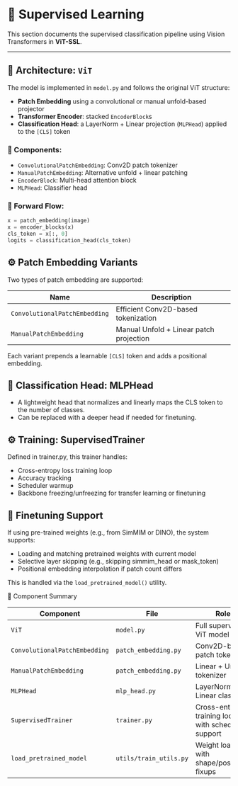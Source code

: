 # 🧠 Supervised Learning

This section documents the supervised classification pipeline using Vision Transformers in **ViT-SSL**.

---

## 🧱 Architecture: `ViT`

The model is implemented in `model.py` and follows the original ViT structure:

- **Patch Embedding** using a convolutional or manual unfold-based projector
- **Transformer Encoder**: stacked `EncoderBlock`s
- **Classification Head**: a LayerNorm + Linear projection (`MLPHead`) applied to the `[CLS]` token

### 🔷 Components:
- `ConvolutionalPatchEmbedding`: Conv2D patch tokenizer
- `ManualPatchEmbedding`: Alternative unfold + linear patching
- `EncoderBlock`: Multi-head attention block
- `MLPHead`: Classifier head

### 🔁 Forward Flow:

```python
x = patch_embedding(image)
x = encoder_blocks(x)
cls_token = x[:, 0]
logits = classification_head(cls_token)
```

## ⚙️ Patch Embedding Variants

Two types of patch embedding are supported:

| Name                        | Description                             |
|-----------------------------|-----------------------------------------|
| `ConvolutionalPatchEmbedding` | Efficient Conv2D-based tokenization     |
| `ManualPatchEmbedding`        | Manual Unfold + Linear patch projection |


Each variant prepends a learnable `[CLS]` token and adds a positional embedding.

## 🧠 Classification Head: MLPHead
- A lightweight head that normalizes and linearly maps the CLS token to the number of classes.
- Can be replaced with a deeper head if needed for finetuning.

##  ⚙️ Training: SupervisedTrainer

Defined in trainer.py, this trainer handles:

- Cross-entropy loss training loop
- Accuracy tracking
- Scheduler warmup
- Backbone freezing/unfreezing for transfer learning or finetuning

## 🔁 Finetuning Support

If using pre-trained weights (e.g., from SimMIM or DINO), the system supports:

- Loading and matching pretrained weights with current model
- Selective layer skipping (e.g., skipping simmim_head or mask_token)
- Positional embedding interpolation if patch count differs

This is handled via the `load_pretrained_model()` utility.

🧩 Component Summary

| Component                   | File                  | Role                                               |
|----------------------------|------------------------|----------------------------------------------------|
| `ViT`                      | `model.py`             | Full supervised ViT model                          |
| `ConvolutionalPatchEmbedding` | `patch_embedding.py` | Conv2D-based patch tokenizer                        |
| `ManualPatchEmbedding`     | `patch_embedding.py`   | Linear + Unfold tokenizer                          |
| `MLPHead`                  | `mlp_head.py`          | LayerNorm + Linear classifier                      |
| `SupervisedTrainer`        | `trainer.py`           | Cross-entropy training loop with scheduler support |
| `load_pretrained_model`    | `utils/train_utils.py` | Weight loader with shape/positional fixups         |
